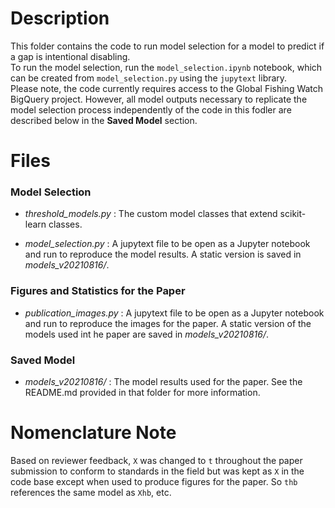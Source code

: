 # Description

This folder contains the code to run model selection for a model to predict if a gap is intentional disabling.  
To run the model selection, run the `model_selection.ipynb` notebook, which can be created from `model_selection.py` using the `jupytext` library.  
Please note, the code currently requires access to the Global Fishing Watch BigQuery project. However, all model outputs necessary to replicate the model selection process independently of the code in this fodler are described below in the **Saved Model** section.

# Files

### Model Selection
* *threshold_models.py* : The custom model classes that extend scikit-learn classes.

* *model_selection.py* : A jupytext file to be open as a Jupyter notebook and run to reproduce the model results. A static version is saved in *models_v20210816/*.


### Figures and Statistics for the Paper
* *publication_images.py* : A jupytext file to be open as a Jupyter notebook and run to reproduce the images for the paper. A static version of the models used int he paper are saved in *models_v20210816/*.


### Saved Model
* *models_v20210816/* : The model results used for the paper. See the README.md provided in that folder for more information.


# Nomenclature Note
Based on reviewer feedback, `X` was changed to `t` throughout the paper submission to conform to standards in the field but was kept as `X` in the code base except when used to produce figures for the paper. So `thb` references the same model as `Xhb`, etc.

